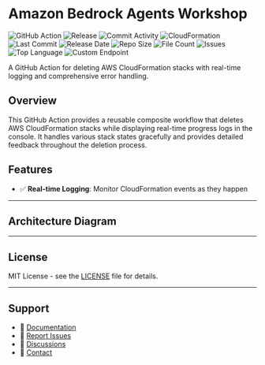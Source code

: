 # Amazon Bedrock Agents Workshop

![GitHub Action](https://img.shields.io/badge/GitHub-Action-blue?logo=github)&nbsp;![Release](https://github.com/subhamay-bhattacharyya/1710-bedrock-agent-cft/actions/workflows/release.yaml/badge.svg)&nbsp;![Commit Activity](https://img.shields.io/github/commit-activity/t/subhamay-bhattacharyya/1710-bedrock-agent-cft)&nbsp;![CloudFormation](https://img.shields.io/badge/AWS-CloudFormation-orange?logo=amazonaws)&nbsp;![Last Commit](https://img.shields.io/github/last-commit/subhamay-bhattacharyya/1710-bedrock-agent-cft)&nbsp;![Release Date](https://img.shields.io/github/release-date/subhamay-bhattacharyya/1710-bedrock-agent-cft)&nbsp;![Repo Size](https://img.shields.io/github/repo-size/subhamay-bhattacharyya/1710-bedrock-agent-cft)&nbsp;![File Count](https://img.shields.io/github/directory-file-count/subhamay-bhattacharyya/1710-bedrock-agent-cft)&nbsp;![Issues](https://img.shields.io/github/issues/subhamay-bhattacharyya/1710-bedrock-agent-cft)&nbsp;![Top Language](https://img.shields.io/github/languages/top/subhamay-bhattacharyya/1710-bedrock-agent-cft)&nbsp;![Custom Endpoint](https://img.shields.io/endpoint?url=https://gist.githubusercontent.com/bsubhamay/1306b84bd848dbc7dfbd07bb8c396bc4/raw/1710-bedrock-agent-cft.json?)


A GitHub Action for deleting AWS CloudFormation stacks with real-time logging and comprehensive error handling.

## Overview

This GitHub Action provides a reusable composite workflow that deletes AWS CloudFormation stacks while displaying real-time progress logs in the console. It handles various stack states gracefully and provides detailed feedback throughout the deletion process.

## Features

- ✅ **Real-time Logging**: Monitor CloudFormation events as they happen

---

## Architecture Diagram


---

## License

MIT License - see the [LICENSE](LICENSE) file for details.

---

## Support

- 📖 [Documentation](https://github.com/subhamay-bhattacharyya/1710-bedrock-agent-cft/wiki)
- 🐛 [Report Issues](https://github.com/subhamay-bhattacharyya/1710-bedrock-agent-cft/issues)
- 💬 [Discussions](https://github.com/subhamay-bhattacharyya/1710-bedrock-agent-cft/discussions)
- 📧 [Contact](mailto:support@subhamay.aws@gmail.com)